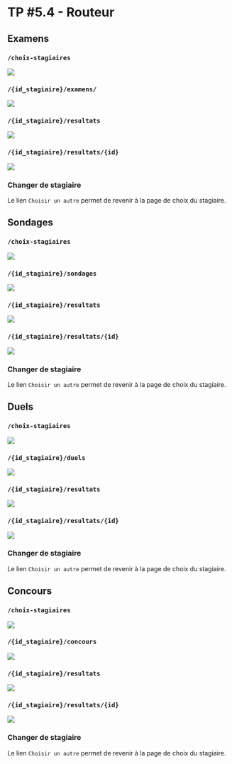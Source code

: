 # TP #5.4 - Routeur

## Examens

### `/choix-stagiaires` 

![](../images/evalme/accueil.01.png)

### `/{id_stagiaire}/examens/`

![](../images/evalme/examen.01.png)

### `/{id_stagiaire}/resultats`

![](../images/evalme/examen.02.png)

### `/{id_stagiaire}/resultats/{id}`

![](../images/evalme/examen.05.png)

### Changer de stagiaire

Le lien `Choisir un autre` permet de revenir à la page de choix du stagiaire.

## Sondages

### `/choix-stagiaires` 

![](../images/evalme/accueil.01.png)

### `/{id_stagiaire}/sondages`

![](../images/evalme/sondage.01.png)

### `/{id_stagiaire}/resultats`

![](../images/evalme/sondage.02.png)

### `/{id_stagiaire}/resultats/{id}`

![](../images/evalme/sondage.03.png)

### Changer de stagiaire

Le lien `Choisir un autre` permet de revenir à la page de choix du stagiaire.

## Duels

### `/choix-stagiaires` 

![](../images/evalme/accueil.01.png)

### `/{id_stagiaire}/duels`

![](../images/evalme/duel.01.png)

### `/{id_stagiaire}/resultats`

![](../images/evalme/duel.03.png)

### `/{id_stagiaire}/resultats/{id}`

![](../images/evalme/duel.04.png)

### Changer de stagiaire

Le lien `Choisir un autre` permet de revenir à la page de choix du stagiaire.

## Concours

### `/choix-stagiaires` 

![](../images/evalme/accueil.01.png)

### `/{id_stagiaire}/concours`

![](../images/evalme/concours.01.png)

### `/{id_stagiaire}/resultats`

![](../images/evalme/concours.03.png)

### `/{id_stagiaire}/resultats/{id}`

![](../images/evalme/concours.04.png)

### Changer de stagiaire

Le lien `Choisir un autre` permet de revenir à la page de choix du stagiaire.
